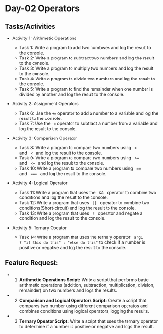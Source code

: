 # Day-02 Operators

## Tasks/Activities

- Activity 1: Arithmetic Operations

  - Task 1: Write a program to add two numbwes and log the result to the console.
  - Task 2: Write a program to subtract two numbers and log the result to the console.
  - Task 3: Write a program to multiply two numbers and log the result to the console.
  - Task 4: Write a program to divide two numbers and log the result to the console.
  - Task 5: Write a program to find the remainder when one number is divided by another and log the result to the console.

- Activity 2: Assignment Operators

  - Task 6: Use the <code>+=</code> operator to add a number to a variable and log the result to the console.
  - Task 7: Use the <code>-=</code> operator to subtract a number from a variable and log the result to the console.

- Activity 3: Comparison Operator

  - Task 8: Write a program to compare two numbers using <code> > </code> and <code> < </code> and log the result to the console.
  - Task 9: Write a program to compare two numbers using <code> >= </code> and <code> <= </code> and log the result to the console.
  - Task 10: Write a program to compare two numbers using <code> == </code> and <code> === </code> and log the result to the console.

- Activity 4: Logical Operator

  - Task 11: Write a program that uses the <code> && </code> operator to combine two conditions and log the result to the console.
  - Task 12: Write a program that uses <code> || </code> operator to combine two conditions(Short-circuit) and log the result to the console.
  - Task 13: Write a program that uses <code> ! </code> operator and negate a condition and log the result to the console.

- Activity 5: Ternary Opeator
  - Task 14: Write a program that uses the ternary operator <code> arg1 ? "if this do this" : "else do this"</code> to check if a number is positive or negative and log the result to the console.

## Feature Request:

- 1. <b>Arithmetic Operations Script:</b> Write a script that performs basic arithmetic operations (addition, subtraction, multiplication, division, remainder) on two numbers and logs the results.
- 2. <b>Comparison and Logical Operators Script:</b> Create a script that compares two number using different comparison operatos and combines conditions using logical operators, logging the results.
- 3. <b>Ternary Opeator Script:</b> Write a script that uses the ternary operator to determine if a number is positive or negative and logs the result.

